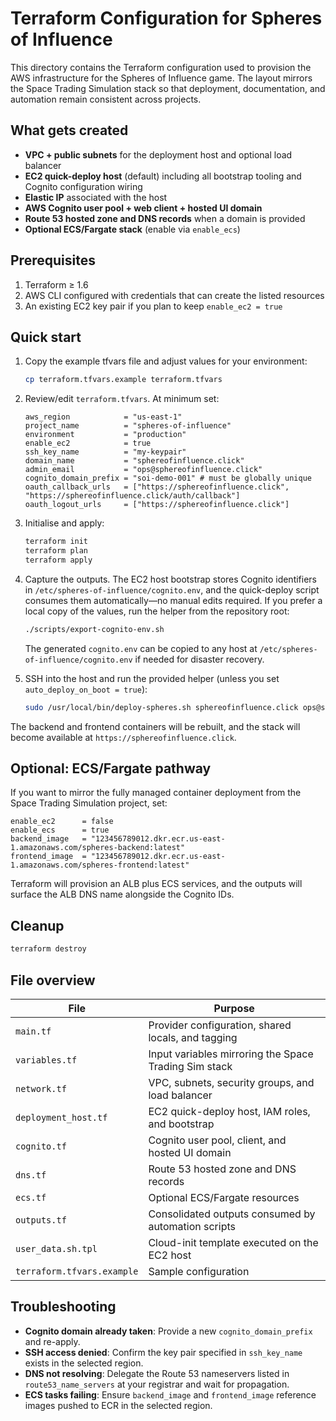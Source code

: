 # Terraform Configuration for Spheres of Influence

This directory contains the Terraform configuration used to provision the AWS infrastructure for the Spheres of Influence game. The layout mirrors the Space Trading Simulation stack so that deployment, documentation, and automation remain consistent across projects.

## What gets created

- **VPC + public subnets** for the deployment host and optional load balancer
- **EC2 quick-deploy host** (default) including all bootstrap tooling and Cognito configuration wiring
- **Elastic IP** associated with the host
- **AWS Cognito user pool + web client + hosted UI domain**
- **Route 53 hosted zone and DNS records** when a domain is provided
- **Optional ECS/Fargate stack** (enable via `enable_ecs`)

## Prerequisites

1. Terraform ≥ 1.6
2. AWS CLI configured with credentials that can create the listed resources
3. An existing EC2 key pair if you plan to keep `enable_ec2 = true`

## Quick start

1. Copy the example tfvars file and adjust values for your environment:

   ```bash
   cp terraform.tfvars.example terraform.tfvars
   ```

2. Review/edit `terraform.tfvars`. At minimum set:

   ```hcl
   aws_region            = "us-east-1"
   project_name          = "spheres-of-influence"
   environment           = "production"
   enable_ec2            = true
   ssh_key_name          = "my-keypair"
   domain_name           = "sphereofinfluence.click"
   admin_email           = "ops@sphereofinfluence.click"
   cognito_domain_prefix = "soi-demo-001" # must be globally unique
   oauth_callback_urls   = ["https://sphereofinfluence.click", "https://sphereofinfluence.click/auth/callback"]
   oauth_logout_urls     = ["https://sphereofinfluence.click"]
   ```

3. Initialise and apply:

   ```bash
   terraform init
   terraform plan
   terraform apply
   ```

4. Capture the outputs. The EC2 host bootstrap stores Cognito identifiers in `/etc/spheres-of-influence/cognito.env`, and the quick-deploy script consumes them automatically—no manual edits required. If you prefer a local copy of the values, run the helper from the repository root:

   ```bash
   ./scripts/export-cognito-env.sh
   ```

   The generated `cognito.env` can be copied to any host at `/etc/spheres-of-influence/cognito.env` if needed for disaster recovery.

5. SSH into the host and run the provided helper (unless you set `auto_deploy_on_boot = true`):

   ```bash
   sudo /usr/local/bin/deploy-spheres.sh sphereofinfluence.click ops@sphereofinfluence.click production
   ```

The backend and frontend containers will be rebuilt, and the stack will become available at `https://sphereofinfluence.click`.

## Optional: ECS/Fargate pathway

If you want to mirror the fully managed container deployment from the Space Trading Simulation project, set:

```hcl
enable_ec2      = false
enable_ecs      = true
backend_image   = "123456789012.dkr.ecr.us-east-1.amazonaws.com/spheres-backend:latest"
frontend_image  = "123456789012.dkr.ecr.us-east-1.amazonaws.com/spheres-frontend:latest"
```

Terraform will provision an ALB plus ECS services, and the outputs will surface the ALB DNS name alongside the Cognito IDs.

## Cleanup

```bash
terraform destroy
```

## File overview

| File | Purpose |
|------|---------|
| `main.tf` | Provider configuration, shared locals, and tagging | 
| `variables.tf` | Input variables mirroring the Space Trading Sim stack | 
| `network.tf` | VPC, subnets, security groups, and load balancer | 
| `deployment_host.tf` | EC2 quick-deploy host, IAM roles, and bootstrap | 
| `cognito.tf` | Cognito user pool, client, and hosted UI domain | 
| `dns.tf` | Route 53 hosted zone and DNS records | 
| `ecs.tf` | Optional ECS/Fargate resources | 
| `outputs.tf` | Consolidated outputs consumed by automation scripts | 
| `user_data.sh.tpl` | Cloud-init template executed on the EC2 host | 
| `terraform.tfvars.example` | Sample configuration | 

## Troubleshooting

- **Cognito domain already taken**: Provide a new `cognito_domain_prefix` and re-apply.
- **SSH access denied**: Confirm the key pair specified in `ssh_key_name` exists in the selected region.
- **DNS not resolving**: Delegate the Route 53 nameservers listed in `route53_name_servers` at your registrar and wait for propagation.
- **ECS tasks failing**: Ensure `backend_image` and `frontend_image` reference images pushed to ECR in the selected region.
